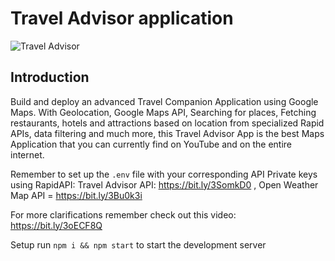 # Travel Advisor application

![Travel Advisor](https://i.ibb.co/qph2cZn/image.pngg)

## Introduction
Build and deploy an advanced Travel Companion Application using Google Maps. With Geolocation, Google Maps API, Searching for places, Fetching restaurants, hotels and attractions based on location from specialized Rapid APIs, data filtering and much more, this Travel Advisor App is the best Maps Application that you can currently find on YouTube and on the entire internet.

Remember to set up the ```.env``` file with your corresponding API Private keys using RapidAPI:
Travel Advisor API: https://bit.ly/3SomkD0 ,
Open Weather Map API =  https://bit.ly/3Bu0k3i

For more clarifications remember check out this video: https://bit.ly/3oECF8Q

Setup run ```npm i && npm start``` to start the development server
